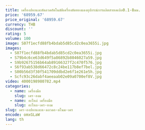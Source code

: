 ```yaml
---
title: เครื่องปอกและตัดลวดอัตโนมัติเครื่องตัดทองแดงอุปกรณ์การผลิตสายเคเบิล0.1-8มม.
price: '68959.67'
price_original: '68959.67'
currency: THB
discount: ''
rating: 5
volume: 100
image: S07f1ecfd88fb4bdab5d85cd2c0ea3655i.jpg
images:
  - S07f1ecfd88fb4bdab5d85cd2c0ea3655i.jpg
  - S79b4c6ce63d649f5a86892b8046027a59.jpg
  - S9b92675156b64ab89166327f2c470f576.jpg
  - S6f93ab538d66472c8c24be117b8ef7bel.jpg
  - S00b56d3f30f541709ddbd2e6f1e261e5h.jpg
  - Scfc93c26dabf4aeeaab02e09a0700ef8V.jpg
video: 4000198980782.mp4
categories:
  - name: เครื่องมือ
    slug: เคร-องม
  - name: อะไหล่ เครื่องมือ
    slug: อะไหล-เคร-องม
slug: เคร-องปอกและต-ดลวดอ-ตโนม-เคร
encode: omxGLaW
lang: th
---
```

  